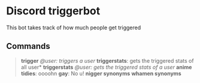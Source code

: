 # Discord triggerbot
This bot takes track of how much people get triggered

## Commands
> **trigger** *@user: triggers a user*
> **triggerstats**: gets the triggered stats of all user*
> **triggerstats** *@user: gets the triggered stats of a user*
> **anime tidies**: oooohn
> **gay**: No u!
> **nigger synonyms**
> **whamen synonyms**